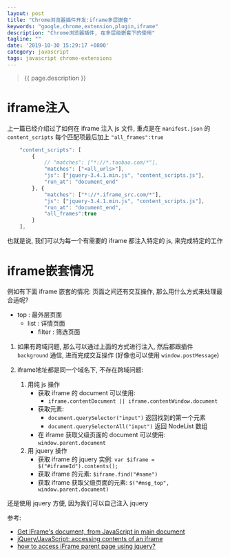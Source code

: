 ```yaml
---
layout: post
title: "Chrome浏览器插件开发:iframe多层嵌套"
keywords: "google,chrome,extension,plugin,iframe"
description: "Chrome浏览器插件, 在多层级嵌套下的使用"
tagline: ""
date: '2019-10-30 15:29:17 +0800'
category: javascript
tags: javascript chrome-extensions
---
```

> {{ page.description }}

# iframe注入

上一篇已经介绍过了如何在 iframe 注入 js 文件, 重点是在 `manifest.json` 的 `content_scripts` 每个匹配项最后加上 `"all_frames":true`
```js
    "content_scripts": [
        {
            // "matches": ["*://*.taobao.com/*"],
            "matches": ["<all_urls>"],
            "js": ["jquery-3.4.1.min.js", "content_scripts.js"],
            "run_at": "document_end"
        }, {
            "matches": ["*://*.iframe_src.com/*"],
            "js": ["jquery-3.4.1.min.js", "content_scripts.js"],
            "run_at": "document_end",
            "all_frames":true
        }
    ],
```

也就是说, 我们可以为每一个有需要的 iframe 都注入特定的 js, 来完成特定的工作

# iframe嵌套情况

例如有下面 iframe 嵌套的情况: 页面之间还有交互操作, 那么用什么方式来处理最合适呢?

- top : 最外层页面
	- list : 详情页面
		- filter : 筛选页面

1. 如果有跨域问题, 那么可以通过上面的方式进行注入, 然后都跟插件 `background` 通信, 进而完成交互操作 (好像也可以使用 `window.postMessage`)

2. iframe地址都是同一个域名下, 不存在跨域问题:
	1. 用纯 js 操作
        - 获取 iframe 的 document 可以使用: 
            - `iframe.contentDocument || iframe.contentWindow.document`
        - 获取元素: 
            - `document.querySelector("input")`  返回找到的第一个元素
            - `document.querySelectorAll("input")` 返回 NodeList 数组
        - 在 iframe 获取父级页面的 document 可以使用: `window.parent.document`
	2. 用 jquery 操作
        - 获取 iframe 的 jquery 实例: `var $iframe = $("#iframeId").contents();`
        - 获取 iframe 的元素: `$iframe.find("#name")`
        - 获取 iframe 获取父级页面的元素: `$("#msg_top", window.parent.document)`

还是使用 jquery 方便, 因为我们可以自己注入 jquery


参考: 
- [Get IFrame's document, from JavaScript in main document](https://stackoverflow.com/questions/3999101/get-iframes-document-from-javascript-in-main-document)
- [jQuery/JavaScript: accessing contents of an iframe](https://stackoverflow.com/questions/364952/jquery-javascript-accessing-contents-of-an-iframe)
- [how to access iFrame parent page using jquery?](https://stackoverflow.com/questions/726816/how-to-access-iframe-parent-page-using-jquery)

